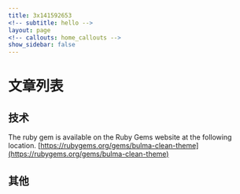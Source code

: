 ```yaml
---
title: 3x141592653
<!-- subtitle: hello -->
layout: page
<!-- callouts: home_callouts -->
show_sidebar: false
---
```


# 文章列表

## 技术

The ruby gem is available on the Ruby Gems website at the following location. [https://rubygems.org/gems/bulma-clean-theme](https://rubygems.org/gems/bulma-clean-theme)

## 其他